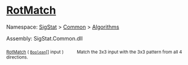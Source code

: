 # [RotMatch](./PatternMatching3x3-100664166.md)

Namespace: [SigStat]() > [Common](./../../README.md) > [Algorithms](./../README.md)

Assembly: SigStat.Common.dll

<sub>[RotMatch](./PatternMatching3x3-100664166.md) ( [`Boolean`](https://docs.microsoft.com/en-us/dotnet/api/System.Boolean)[] input )</sub>&nbsp;&nbsp;&nbsp;&nbsp;&nbsp;&nbsp;&nbsp;&nbsp;&nbsp;<sub>Match the 3x3 input with the 3x3 pattern from all 4 directions.</sub>
